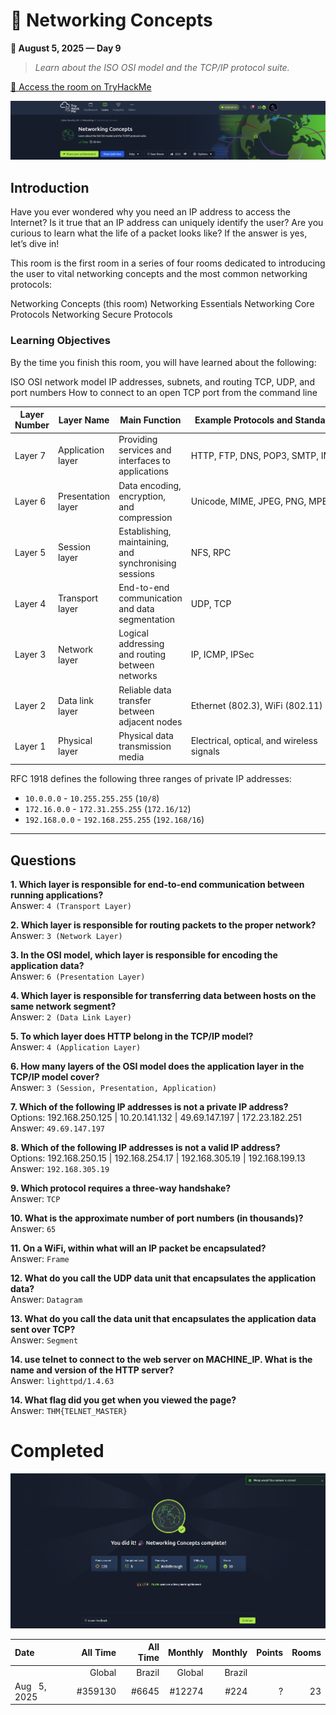 # 🔗 Networking Concepts 
**📅 August 5, 2025 — Day 9**

> *Learn about the ISO OSI model and the TCP/IP protocol suite.*

[🔗 Access the room on TryHackMe](https://tryhackme.com/room/networkingconcepts)

![Networking Concepts](https://raw.githubusercontent.com/TomazMPP/TryHackMe/refs/heads/main/Images/networking-concepts.png)


## Introduction</h2>
Have you ever wondered why you need an IP address to access the Internet? Is it true that an IP address can uniquely identify the user? Are you curious to learn what the life of a packet looks like? If the answer is yes, let’s dive in!

This room is the first room in a series of four rooms dedicated to introducing the user to vital networking concepts and the most common networking protocols:

Networking Concepts (this room)
Networking Essentials
Networking Core Protocols
Networking Secure Protocols

### Learning Objectives</h3>
By the time you finish this room, you will have learned about the following:

ISO OSI network model
IP addresses, subnets, and routing
TCP, UDP, and port numbers
How to connect to an open TCP port from the command line

| Layer Number | Layer Name         | Main Function                                         | Example Protocols and Standards           |
| ------------ | ------------------ | ----------------------------------------------------- | ----------------------------------------- |
| Layer 7      | Application layer  | Providing services and interfaces to applications     | HTTP, FTP, DNS, POP3, SMTP, IMAP          |
| Layer 6      | Presentation layer | Data encoding, encryption, and compression            | Unicode, MIME, JPEG, PNG, MPEG            |
| Layer 5      | Session layer      | Establishing, maintaining, and synchronising sessions | NFS, RPC                                  |
| Layer 4      | Transport layer    | End-to-end communication and data segmentation        | UDP, TCP                                  |
| Layer 3      | Network layer      | Logical addressing and routing between networks       | IP, ICMP, IPSec                           |
| Layer 2      | Data link layer    | Reliable data transfer between adjacent nodes         | Ethernet (802.3), WiFi (802.11)           |
| Layer 1      | Physical layer     | Physical data transmission media                      | Electrical, optical, and wireless signals |

RFC 1918 defines the following three ranges of private IP addresses:

- `10.0.0.0` - `10.255.255.255` (`10/8`)
- `172.16.0.0` - `172.31.255.255` (`172.16/12`)
- `192.168.0.0` - `192.168.255.255` (`192.168/16`)

---

## Questions

**1. Which layer is responsible for end-to-end communication between running applications?**  
Answer: `4 (Transport Layer)`

**2. Which layer is responsible for routing packets to the proper network?**  
Answer: `3 (Network Layer)`

**3. In the OSI model, which layer is responsible for encoding the application data?**  
Answer: `6 (Presentation Layer)`

**4. Which layer is responsible for transferring data between hosts on the same network segment?**  
Answer: `2 (Data Link Layer)`

**5. To which layer does HTTP belong in the TCP/IP model?**  
Answer: `4 (Application Layer)`

**6. How many layers of the OSI model does the application layer in the TCP/IP model cover?**  
Answer: `3 (Session, Presentation, Application)`

**7. Which of the following IP addresses is not a private IP address?**  
Options: 192.168.250.125 | 10.20.141.132 | 49.69.147.197 | 172.23.182.251  
Answer: `49.69.147.197`

**8. Which of the following IP addresses is not a valid IP address?**  
Options: 192.168.250.15 | 192.168.254.17 | 192.168.305.19 | 192.168.199.13  
Answer: `192.168.305.19` 

**9. Which protocol requires a three-way handshake?**  
Answer: `TCP`

**10. What is the approximate number of port numbers (in thousands)?**  
Answer: `65` 

**11. On a WiFi, within what will an IP packet be encapsulated?**  
Answer: `Frame`

**12. What do you call the UDP data unit that encapsulates the application data?**  
Answer: `Datagram` 

**13. What do you call the data unit that encapsulates the application data sent over TCP?**  
Answer: `Segment`

**14. use telnet to connect to the web server on MACHINE_IP. What is the name and version of the HTTP server?**  
Answer: `lighttpd/1.4.63` 

**14. What flag did you get when you viewed the page?**  
Answer: `THM{TELNET_MASTER}` 

# Completed
![Networking Concepts](https://raw.githubusercontent.com/TomazMPP/TryHackMe/refs/heads/main/Images/completed-networking-concepts.png)





|Date                       |      All Time|      All Time|       Monthly|       Monthly|Points    | Rooms     |
|:--------------------------|-------------:|-------------:|-------------:|-------------:|---------:| --------: |
|                           |        Global|        Brazil|        Global|        Brazil|          |           | 
| Aug &nbsp; 5, 2025        |         #359130 |           #6645 |         #12274|          #224 | ?  |       23 |

